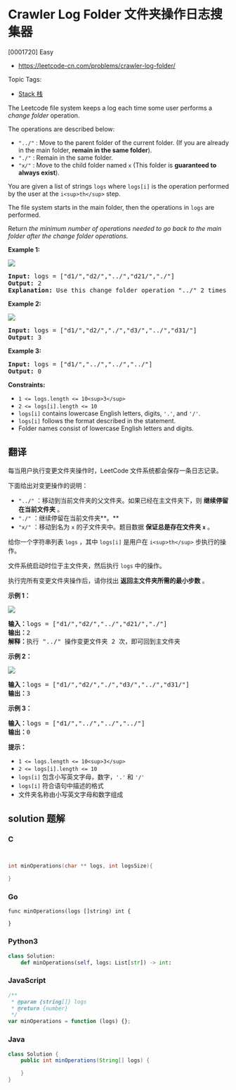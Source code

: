 # Crawler Log Folder 文件夹操作日志搜集器

[0001720] Easy

- https://leetcode-cn.com/problems/crawler-log-folder/

Topic Tags:

- [Stack 栈](https://leetcode-cn.com/tag/stack/)

The Leetcode file system keeps a log each time some user performs a _change folder_ operation.

The operations are described below:

- `"../"` : Move to the parent folder of the current folder. (If you are already in the main folder, **remain in the same folder**).
- `"./"` : Remain in the same folder.
- `"x/"` : Move to the child folder named `x` (This folder is **guaranteed to always exist**).

You are given a list of strings `logs` where `logs[i]` is the operation performed by the user at the `i<sup>th</sup>` step.

The file system starts in the main folder, then the operations in `logs` are performed.

Return _the minimum number of operations needed to go back to the main folder after the change folder operations._

**Example 1:**

![](https://assets.leetcode.com/uploads/2020/09/09/sample_11_1957.png)

<pre><strong>Input:</strong> logs = ["d1/","d2/","../","d21/","./"]
<strong>Output:</strong> 2
<strong>Explanation: </strong>Use this change folder operation "../" 2 times and go back to the main folder.
</pre>

**Example 2:**

![](https://assets.leetcode.com/uploads/2020/09/09/sample_22_1957.png)

<pre><strong>Input:</strong> logs = ["d1/","d2/","./","d3/","../","d31/"]
<strong>Output:</strong> 3
</pre>

**Example 3:**

<pre><strong>Input:</strong> logs = ["d1/","../","../","../"]
<strong>Output:</strong> 0
</pre>

**Constraints:**

- `1 <= logs.length <= 10<sup>3</sup>`
- `2 <= logs[i].length <= 10`
- `logs[i]` contains lowercase English letters, digits, `'.'`, and `'/'`.
- `logs[i]` follows the format described in the statement.
- Folder names consist of lowercase English letters and digits.

## 翻译

每当用户执行变更文件夹操作时，LeetCode 文件系统都会保存一条日志记录。

下面给出对变更操作的说明：

- `"../"` ：移动到当前文件夹的父文件夹。如果已经在主文件夹下，则 **继续停留在当前文件夹** 。
- `"./"` ：继续停留在当前文件夹**。**
- `"x/"` ：移动到名为 `x` 的子文件夹中。题目数据 **保证总是存在文件夹 `x`** 。

给你一个字符串列表 `logs` ，其中 `logs[i]` 是用户在 `i<sup>th</sup>` 步执行的操作。

文件系统启动时位于主文件夹，然后执行 `logs` 中的操作。

执行完所有变更文件夹操作后，请你找出 **返回主文件夹所需的最小步数** 。

**示例 1：**

![](https://assets.leetcode-cn.com/aliyun-lc-upload/uploads/2020/09/26/sample_11_1957.png)

<pre><strong>输入：</strong>logs = ["d1/","d2/","../","d21/","./"]
<strong>输出：</strong>2
<strong>解释：</strong>执行 "../" 操作变更文件夹 2 次，即可回到主文件夹
</pre>

**示例 2：**

![](https://assets.leetcode-cn.com/aliyun-lc-upload/uploads/2020/09/26/sample_22_1957.png)

<pre><strong>输入：</strong>logs = ["d1/","d2/","./","d3/","../","d31/"]
<strong>输出：</strong>3
</pre>

**示例 3：**

<pre><strong>输入：</strong>logs = ["d1/","../","../","../"]
<strong>输出：</strong>0
</pre>

**提示：**

- `1 <= logs.length <= 10<sup>3</sup>`
- `2 <= logs[i].length <= 10`
- `logs[i]` 包含小写英文字母，数字，`'.'` 和 `'/'`
- `logs[i]` 符合语句中描述的格式
- 文件夹名称由小写英文字母和数字组成

## solution 题解

### C

```c


int minOperations(char ** logs, int logsSize){

}
```

### Go

```golang
func minOperations(logs []string) int {

}
```

### Python3

```python
class Solution:
    def minOperations(self, logs: List[str]) -> int:
```

### JavaScript

```javascript
/**
 * @param {string[]} logs
 * @return {number}
 */
var minOperations = function (logs) {};
```

### Java

```java
class Solution {
    public int minOperations(String[] logs) {

    }
}
```

